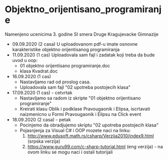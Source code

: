 # Objektno_orijentisano_programiranje
Namenjeno ucenicima 3. godine SI smera Druge Kragujevacke Gimnazije
- 09.09.2020 (2 casa)
  U uploadovanom pdf-u imate osnovne karakteristike objektno orijentisanog programiranja
- 11.09.2020 (1 cas)
  Uploadovala sam fajl i zadatak koji treba da bude uvod u oop:
  * 01 objektno orijentisano programiranje.doc
  * klasa Kvadrat.doc
- 16.09.2020 (1 cas)
  * Nastavljamo rad od proslog casa.
  * Uploadovala sam fajl "02 upotreba postojecih klasa"
- 17.09.2020 (1 cas) - cetvrtak
  * Nastavljamo sa radom iz skripte "01 objektno orijentisano programiranje"
  * Kreirati klasu Oblik i podklase Pravougaonik i Elipsa, iscrtavati naizmenicno u Formi Pravougaonik i Elipsu na Click event
- 18.09.2020 (2 casa) - petak
  * Pocinjemo da obradjujemo skriptu "02 upotreba postojecih klasa"
  * Pojasnjenja za Visual C# i OOP mozete naci na linku: 
    1. http://www.edusoft.math.rs/csharp/Verzija2010/index9.html (srpska verzija)
    2. https://www.guru99.com/c-sharp-tutorial.html (eng verzija) - na ovom linku se mogu naci i ostali tutorijali
